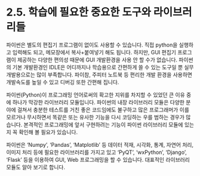 # 2.5.    학습에 필요한 중요한 도구와 라이브러리들

  
파이썬은 별도의 편집기 프로그램이 없이도 사용할 수 있습니다. 직접 python을 실행하고 입력해도 되고, 메모장에서 복사+붙여넣기 해도 됩니다. 하지만, GUI 편집기 프로그램이 제공하는 다양한 편의성 때문에 GUI 개발환경을 사용 안 할 수가 없습니다. 파이썬의 기본 개발환경인 IDLE은 어디까지나 학습용으로 간편하게 쓸 수 있는 도구일 뿐 실무 개발용으로는 많이 부족합니다. 파이참, 주피터 노트북 등 편리한 개발 환경을 사용하면 개발속도를 높일 수 있고 디버깅 또한 간편해 집니다.

파이썬\(Python\)이 프로그래밍 언어로써의 확고한 지위를 차지할 수 있었던 큰 이유 중에 하나가 막강한 라이브러리 모듈입니다. 파이썬의 내장 라이브러리 모듈은 다양한 분야에 걸쳐서 충분한 테스트를 거친 좋은 코드임에도 불구하고 많은 프로그래머가 이를 모르거나 무시하면서 똑같은 또는 유사한 기능을 다시 코딩하는 우를 범하는 경우가 많습니다. 본격적인 프로그래밍에 앞서 구현하려는 기능이 파이썬 라이브러리 모듈에 있는지 꼭 확인해 볼 필요가 있습니다.

파이썬은 ‘Numpy’, ‘Pandas’, ‘Matplotlib’ 등 데이터 적재, 시각화, 통계, 자연어 처리, 이미지 처리 등에 필요한 라이브러리를 가지고 있고 ‘PyQT’, ‘wxPython’, ‘Django’, ‘Flask’ 등을 이용하여 GUI, Web 프로그래밍을 할 수 있습니다. 대표적인 라이브러리 모듈도 알아 보기로 합니다.

